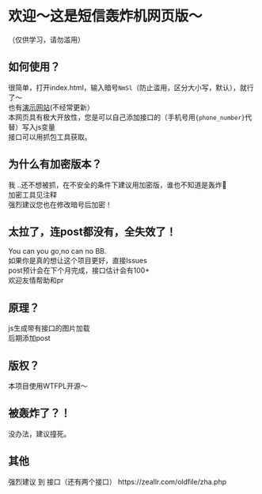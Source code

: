 <html lang="zh-CN">
<h1>欢迎～这是短信轰炸机网页版～</h1>
（仅供学习，请勿滥用）
<h2>如何使用？</h2>
很简单，打开index.html，输入暗号<code>NmSl</code>（防止滥用，区分大小写，默认），就行了～<br>
也有<a href="https://hirgen.github.io/">演示网站</a>(不经常更新）<br>
本网页具有极大开放性，您是可以自己添加接口的（手机号用<code>{phone_number}</code>代替）写入js变量<br>
接口可以用抓包工具获取。
<h2>为什么有加密版本？</h2>
我 ..还不想被抓，在不安全的条件下建议用加密版，谁也不知道是轰炸🐔<br>
加密工具见注释<br>
强烈建议您也在修改暗号后加密！
<h2>太拉了，连post都没有，全失效了！</h2>
You can you go,no can no BB.<br>
如果你是真的想让这个项目更好，直接Issues<br>
post预计会在下个月完成，接口估计会有100+<br>
欢迎友情帮助和pr
<h2>原理？</h2>
js生成带有接口的图片加载<br>
后期添加post
<h2>版权？</h2>
本项目使用WTFPL开源～
<h2>被轰炸了？！</h2>
没办法，建议撞死。
<h2>其他</h2>
强烈建议 到 接口（还有两个接口）
https://zeallr.com/oldfile/zha.php
</html>
